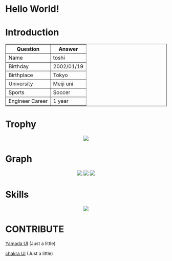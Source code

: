 # Hello World!

# Introduction
 <div align="center">
   <table border=1>
   <tr>
     <th>Question</th>
     <th>Answer</th>
   </tr>
   <tr>
     <td>Name</td>
     <td>toshi</td>
   </tr>
   <tr>
     <td>Birthday</td>
     <td>2002/01/19</td>
   </tr>
   <tr>
     <td>Birthplace</td>
     <td>Tokyo</td>
   </tr>
   <tr>
     <td>University</td>
     <td>Meiji uni</td>
   </tr>
   <tr>
     <td>Sports</td>
     <td>Soccer</td>
   </tr>
   <tr>
     <td>Engineer Career</td>
     <td>1 year</td>
   </tr>
 </table>
 </div>

# Trophy

<div align="center">
 <img src="https://github-profile-trophy.vercel.app/?username=toshi119&theme=onedark"/>
</div>

# Graph

<div align="center">
<img src="http://github-profile-summary-cards.vercel.app/api/cards/repos-per-language?username=toshi119&theme=github_dark"/> <img src="http://github-profile-summary-cards.vercel.app/api/cards/most-commit-language?username=toshi119&theme=github_dark"/>
<img src="http://github-profile-summary-cards.vercel.app/api/cards/stats?username=toshi119&theme=github_dark"/>
 </div>


# Skills

<div align="center">

 <img src="https://skillicons.dev/icons?i=c,cpp,js,ts,py,go,lua,dart,html,css,nodejs,bun,express,react,nextjs,flask,sqlite,firebase,vercel,aws,flutter,raspberrypi,linux,vscode,git,github,md,latex,docker,postman"/>
</div>

# CONTRIBUTE

[Yamada UI](https://github.com/yamada-ui/yamada-ui) (Just a little)

[chakra UI](https://github.com/chakra-ui/chakra-ui) (Just a little)
